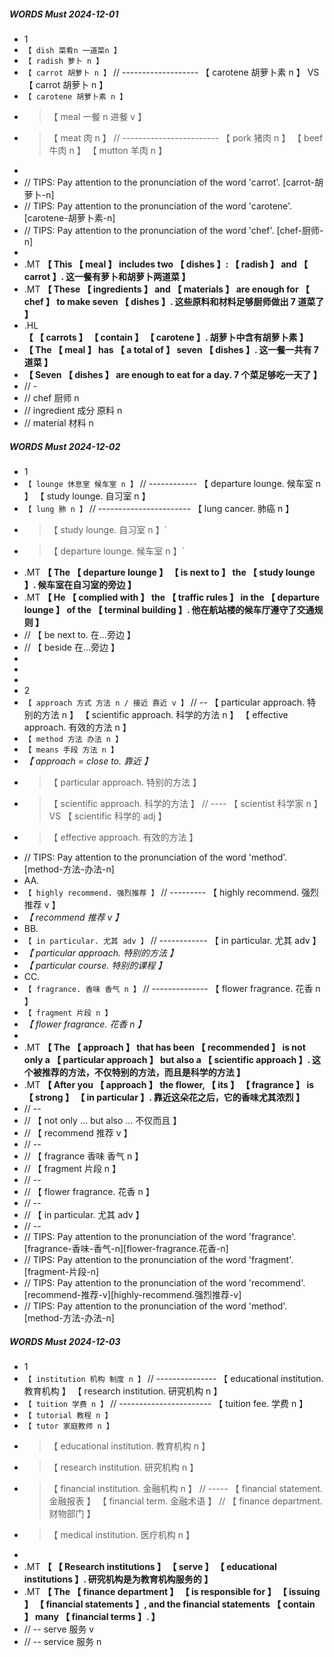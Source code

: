 ##### WORDS Must 2024-12-01

- 1
- `【 dish 菜肴n 一道菜n 】`
- `【 radish 萝卜 n 】`
- `【 carrot 胡萝卜 n 】` // ------------------- 【 carotene 胡萝卜素 n 】 VS 【 carrot 胡萝卜 n 】
- `【 carotene 胡萝卜素 n 】`
- > 【 meal 一餐 n 进餐 v 】
- > 【 meat 肉 n 】 // ------------------------ 【 pork 猪肉 n 】 【 beef 牛肉 n 】 【 mutton 羊肉 n 】
-
- // TIPS: Pay attention to the pronunciation of the word 'carrot'. [carrot-胡萝卜-n]
- // TIPS: Pay attention to the pronunciation of the word 'carotene'. [carotene-胡萝卜素-n]
- // TIPS: Pay attention to the pronunciation of the word 'chef'. [chef-厨师-n]
-
- .MT **【 This 【 meal 】 includes two 【 dishes 】: 【 radish 】 and 【 carrot 】. 这一餐有萝卜和胡萝卜两道菜 】**
- .MT **【 These 【 ingredients 】 and 【 materials 】 are enough for 【 chef 】 to make seven 【 dishes 】. 这些原料和材料足够厨师做出 7 道菜了 】**
- .HL **【 【 carrots 】 【 contain 】 【 carotene 】. 胡萝卜中含有胡萝卜素 】**
- **【 The 【 meal 】 has 【 a total of 】 seven 【 dishes 】. 这一餐一共有 7 道菜 】**
- **【 Seven 【 dishes 】 are enough to eat for a day. 7 个菜足够吃一天了 】**
- // -
- // chef 厨师 n
- // ingredient 成分 原料 n
- // material 材料 n

##### WORDS Must 2024-12-02

- 1
- `【 lounge 休息室 候车室 n 】` // ------------ 【 departure lounge. 候车室 n 】 【 study lounge. 自习室 n 】
- `【 lung 肺 n 】` // ----------------------- 【 lung cancer. 肺癌 n 】
- > 【 study lounge. 自习室 n 】`
- > 【 departure lounge. 候车室 n 】`
- .MT **【 The 【 departure lounge 】 【 is next to 】 the 【 study lounge 】. 候车室在自习室的旁边 】**
- .MT **【 He 【 complied with 】 the 【 traffic rules 】 in the 【 departure lounge 】 of the 【 terminal building 】. 他在航站楼的候车厅遵守了交通规则 】**
- // 【 be next to. 在...旁边 】
- // 【 beside 在...旁边 】
-
-
-
- 2
- `【 approach 方式 方法 n / 接近 靠近 v 】` // -- 【 particular approach. 特别的方法 n 】 【 scientific approach. 科学的方法 n 】 【 effective approach. 有效的方法 n 】
- `【 method 方法 办法 n 】`
- `【 means 手段 方法 n 】`
- _【 approach = close to. 靠近 】_
- > 【 particular approach. 特别的方法 】
- > 【 scientific approach. 科学的方法 】 // ---- 【 scientist 科学家 n 】 VS 【 scientific 科学的 adj 】
- > 【 effective approach. 有效的方法 】
- // TIPS: Pay attention to the pronunciation of the word 'method'. [method-方法-办法-n]
- AA.
- `【 highly recommend. 强烈推荐 】` // --------- 【 highly recommend. 强烈推荐 v 】
- _【 recommend 推荐 v 】_
- BB.
- `【 in particular. 尤其 adv 】` // ------------ 【 in particular. 尤其 adv 】
- _【 particular approach. 特别的方法 】_
- _【 particular course. 特别的课程 】_
- CC.
- `【 fragrance. 香味 香气 n 】` // -------------- 【 flower fragrance. 花香 n 】
- `【 fragment 片段 n 】`
- _【 flower fragrance. 花香 n 】_
-
- .MT **【 The 【 approach 】 that has been 【 recommended 】 is not only a 【 particular approach 】 but also a 【 scientific approach 】. 这个被推荐的方法，不仅特别的方法，而且是科学的方法 】**
- .MT **【 After you 【 approach 】 the flower, 【 its 】 【 fragrance 】 is 【 strong 】 【 in particular 】. 靠近这朵花之后，它的香味尤其浓烈 】**
- // --
- // 【 not only ... but also ... 不仅而且 】
- // 【 recommend 推荐 v 】
- // --
- // 【 fragrance 香味 香气 n 】
- // 【 fragment 片段 n 】
- // --
- // 【 flower fragrance. 花香 n 】
- // --
- // 【 in particular. 尤其 adv 】
- // --
- // TIPS: Pay attention to the pronunciation of the word 'fragrance'. [fragrance-香味-香气-n][flower-fragrance.花香-n]
- // TIPS: Pay attention to the pronunciation of the word 'fragment'. [fragment-片段-n]
- // TIPS: Pay attention to the pronunciation of the word 'recommend'. [recommend-推荐-v][highly-recommend.强烈推荐-v]
- // TIPS: Pay attention to the pronunciation of the word 'method'. [method-方法-办法-n]

##### WORDS Must 2024-12-03

- 1
- `【 institution 机构 制度 n 】` // --------------- 【 educational institution. 教育机构 】 【 research institution. 研究机构 n 】
- `【 tuition 学费 n 】` // ----------------------- 【 tuition fee. 学费 n 】
- `【 tutorial 教程 n 】`
- `【 tutor 家庭教师 n 】`
- > 【 educational institution. 教育机构 n 】
- > 【 research institution. 研究机构 n 】
- > 【 financial institution. 金融机构 n 】 // ----- 【 financial statement. 金融报表 】 【 financial term. 金融术语 】 // 【 finance department. 财物部门 】
- > 【 medical institution. 医疗机构 n 】
-
- .MT **【 【 Research institutions 】 【 serve 】 【 educational institutions 】. 研究机构是为教育机构服务的 】**
- .MT **【 The 【 finance department 】 【 is responsible for 】 【 issuing 】 【 financial statements 】, and the financial statements 【 contain 】 many 【 financial terms 】. 】**
- // -- serve 服务 v
- // -- service 服务 n
